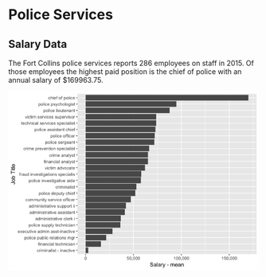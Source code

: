 Police Services
================

Salary Data
-----------

The Fort Collins police services reports 286 employees on staff in 2015. Of those employees the highest paid position is the chief of police with an annual salary of $169963.75.

![](../analysis/policeservices_files/figure-markdown_github/unnamed-chunk-1-1.png)
